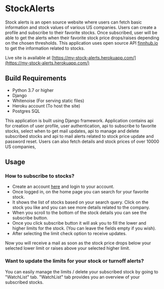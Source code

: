 # StockAlerts

Stock alerts is an open source website where users can fetch basic information and stock values of
various US companies. Users can create a profile and subscribe to their favorite stocks. Once subscribed, user will be able to get the alerts when their favorite stock price drops/raises depending on the chosen thresholds. This application uses open source
API [finnhub.io](https://finnhub.io/) to get the information related to stocks.

Live site is available at [https://my-stock-alerts.herokuapp.com/](https://my-stock-alerts.herokuapp.com/)
## Build Requirements
- Python 3.7 or higher
- Django
- Whitenoise (For serving static files)
- Heroku account (To host the site)
- Postgres SQL

This application is built using Django framework. Application contains api for creation of user profile, user authentication, api to subscribe to favorite stocks, select when to get mail updates, api to manage and delete subscribed stocks and api to mail alerts related to stock price update and password reset. Users can also fetch details and stock prices of over 10000 US companies,

## Usage

### How to subscribe to stocks?

- Create an account [here](https://my-stock-alerts.herokuapp.com/sign_up) and login to your account.
- Once logged in, on the home page you can search for your favorite stock.
- It shows the list of stocks based on your search query. Click on the stock you like and you can see more details related to the company.
- When you scroll to the bottom of the stock details you can see the subscribe button.
- Once you click subscribe button it will ask you to fill the lower and higher limits for the stock. (You can leave the fields empty if you wish).
- After selecting the limit check option to receive updates.


Now you will receive a mail as soon as the stock price drops below your selected lower limit or raises above your selected higher limit.


### Want to update the limits for your stock or turnoff alerts?

You can easily manage the limits / delete your subscribed stock by going to "WatchList" tab. "WatchList" tab provides you an overview of your subscribed stocks.
